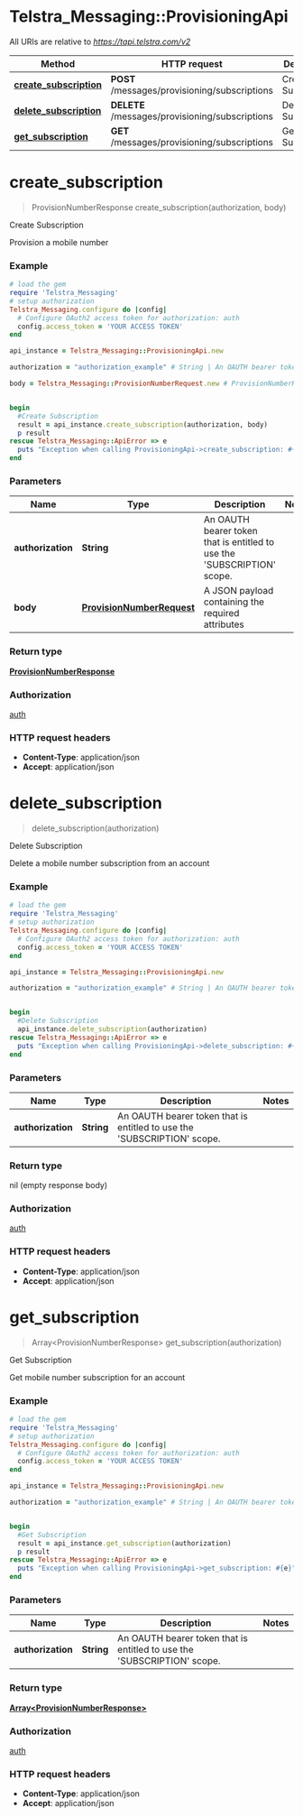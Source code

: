 # Telstra_Messaging::ProvisioningApi

All URIs are relative to *https://tapi.telstra.com/v2*

Method | HTTP request | Description
------------- | ------------- | -------------
[**create_subscription**](ProvisioningApi.md#create_subscription) | **POST** /messages/provisioning/subscriptions | Create Subscription
[**delete_subscription**](ProvisioningApi.md#delete_subscription) | **DELETE** /messages/provisioning/subscriptions | Delete Subscription
[**get_subscription**](ProvisioningApi.md#get_subscription) | **GET** /messages/provisioning/subscriptions | Get Subscription


# **create_subscription**
> ProvisionNumberResponse create_subscription(authorization, body)

Create Subscription

Provision a mobile number

### Example
```ruby
# load the gem
require 'Telstra_Messaging'
# setup authorization
Telstra_Messaging.configure do |config|
  # Configure OAuth2 access token for authorization: auth
  config.access_token = 'YOUR ACCESS TOKEN'
end

api_instance = Telstra_Messaging::ProvisioningApi.new

authorization = "authorization_example" # String | An OAUTH bearer token that is entitled to use the 'SUBSCRIPTION' scope.

body = Telstra_Messaging::ProvisionNumberRequest.new # ProvisionNumberRequest | A JSON payload containing the required attributes


begin
  #Create Subscription
  result = api_instance.create_subscription(authorization, body)
  p result
rescue Telstra_Messaging::ApiError => e
  puts "Exception when calling ProvisioningApi->create_subscription: #{e}"
end
```

### Parameters

Name | Type | Description  | Notes
------------- | ------------- | ------------- | -------------
 **authorization** | **String**| An OAUTH bearer token that is entitled to use the &#39;SUBSCRIPTION&#39; scope. | 
 **body** | [**ProvisionNumberRequest**](ProvisionNumberRequest.md)| A JSON payload containing the required attributes | 

### Return type

[**ProvisionNumberResponse**](ProvisionNumberResponse.md)

### Authorization

[auth](../README.md#auth)

### HTTP request headers

 - **Content-Type**: application/json
 - **Accept**: application/json



# **delete_subscription**
> delete_subscription(authorization)

Delete Subscription

Delete a mobile number subscription from an account

### Example
```ruby
# load the gem
require 'Telstra_Messaging'
# setup authorization
Telstra_Messaging.configure do |config|
  # Configure OAuth2 access token for authorization: auth
  config.access_token = 'YOUR ACCESS TOKEN'
end

api_instance = Telstra_Messaging::ProvisioningApi.new

authorization = "authorization_example" # String | An OAUTH bearer token that is entitled to use the 'SUBSCRIPTION' scope.


begin
  #Delete Subscription
  api_instance.delete_subscription(authorization)
rescue Telstra_Messaging::ApiError => e
  puts "Exception when calling ProvisioningApi->delete_subscription: #{e}"
end
```

### Parameters

Name | Type | Description  | Notes
------------- | ------------- | ------------- | -------------
 **authorization** | **String**| An OAUTH bearer token that is entitled to use the &#39;SUBSCRIPTION&#39; scope. | 

### Return type

nil (empty response body)

### Authorization

[auth](../README.md#auth)

### HTTP request headers

 - **Content-Type**: application/json
 - **Accept**: application/json



# **get_subscription**
> Array&lt;ProvisionNumberResponse&gt; get_subscription(authorization)

Get Subscription

Get mobile number subscription for an account

### Example
```ruby
# load the gem
require 'Telstra_Messaging'
# setup authorization
Telstra_Messaging.configure do |config|
  # Configure OAuth2 access token for authorization: auth
  config.access_token = 'YOUR ACCESS TOKEN'
end

api_instance = Telstra_Messaging::ProvisioningApi.new

authorization = "authorization_example" # String | An OAUTH bearer token that is entitled to use the 'SUBSCRIPTION' scope.


begin
  #Get Subscription
  result = api_instance.get_subscription(authorization)
  p result
rescue Telstra_Messaging::ApiError => e
  puts "Exception when calling ProvisioningApi->get_subscription: #{e}"
end
```

### Parameters

Name | Type | Description  | Notes
------------- | ------------- | ------------- | -------------
 **authorization** | **String**| An OAUTH bearer token that is entitled to use the &#39;SUBSCRIPTION&#39; scope. | 

### Return type

[**Array&lt;ProvisionNumberResponse&gt;**](ProvisionNumberResponse.md)

### Authorization

[auth](../README.md#auth)

### HTTP request headers

 - **Content-Type**: application/json
 - **Accept**: application/json



